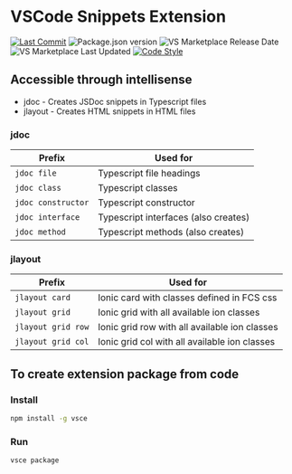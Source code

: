 # VSCode Snippets Extension

[![Last Commit][commit badge]][commit]
![Package.json version][version bage]
![VS Marketplace Release Date][release date]
![VS Marketplace Last Updated][last updated]
[![Code Style][style badge]][style]

[commit badge]: https://img.shields.io/github/last-commit/jakesfcoetz/vscode-snippet-extension?style=flat
[version bage]: https://img.shields.io/github/package-json/v/jakesfcoetz/vscode-snippet-extension
[release date]: https://img.shields.io/visual-studio-marketplace/release-date/jakesfcoetz.jakes-snippets
[last updated]: https://img.shields.io/visual-studio-marketplace/last-updated/jakesfcoetz.jakes-snippets
[style badge]: https://img.shields.io/badge/code_style-prettier-ff69b4.svg?style=flat
[commit]: https://github.com/first-care-solutions/hub/commit/HEAD
[style]: https://github.com/prettier/prettier

## Accessible through intellisense

- jdoc - Creates JSDoc snippets in Typescript files
- jlayout - Creates HTML snippets in HTML files

### jdoc

| Prefix             | Used for                             |
| ------------------ | ------------------------------------ |
| `jdoc file`        | Typescript file headings             |
| `jdoc class`       | Typescript classes                   |
| `jdoc constructor` | Typescript constructor               |
| `jdoc interface`   | Typescript interfaces (also creates) |
| `jdoc method`      | Typescript methods (also creates)    |

### jlayout

| Prefix             | Used for                                      |
| ------------------ | --------------------------------------------- |
| `jlayout card`     | Ionic card with classes defined in FCS css    |
| `jlayout grid`     | Ionic grid with all available ion classes     |
| `jlayout grid row` | Ionic grid row with all available ion classes |
| `jlayout grid col` | Ionic grid col with all available ion classes |

## To create extension package from code

### Install

```BASH
npm install -g vsce
```

### Run

```BASH
vsce package
```

